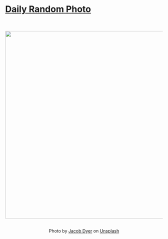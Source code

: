 # [Daily Random Photo](https://www.dailyrandomphoto.com/)

<div align="center">
  <br>
  <br>
  <a href="https://www.dailyrandomphoto.com/p/2022/2022-12-28/"><img src="https://images.unsplash.com/photo-1670148570351-601dd7bebcd6?crop=entropy&cs=tinysrgb&fit=max&fm=jpg&ixid=Mnw3NzUwOHwwfDF8cmFuZG9tfHx8fHx8fHx8MTY3MjE4NzQ1MQ&ixlib=rb-4.0.3&q=80&w=1080" width="600px"></a>
  <br>
  <br>
  <p class="has-text-grey">Photo by <a href="https://unsplash.com/@jacobdyer?utm_source=Daily%20Random%20Photo&amp;utm_medium=referral" target="_blank" rel="noopener noreferrer">Jacob Dyer</a> on <a href="https://unsplash.com/photos/xz_M5fBenBw?utm_source=Daily%20Random%20Photo&amp;utm_medium=referral" target="_blank" rel="noopener noreferrer">Unsplash</a></p>
</div>

